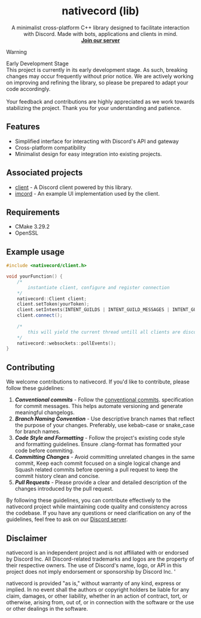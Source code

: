 <h1 align="center">
	<!--- (url)<img src="resources/icon.png" alt="icon" width="128" height="128"><br/> --->
    <b>nativecord (lib)</b>
</h1>
<p align="center">
	A minimalist cross-platform C++ library designed to facilitate interaction with Discord.
	Made with bots, applications and clients in mind.
	<br/>
	<a href="https://discord.gg/uEvGbYZT9xt"><b>Join our server</b></a>
</p>

> [!WARNING]  
> Early Development Stage \
> This project is currently in its early development stage. As such, breaking changes may occur frequently without prior notice. We are actively working on improving and refining the library, so please be prepared to adapt your code accordingly. \
> \
> Your feedback and contributions are highly appreciated as we work towards stabilizing the project. Thank you for your understanding and patience.

## Features
- Simplified interface for interacting with Discord's API and gateway
- Cross-platform compatibility
- Minimalist design for easy integration into existing projects.

## Associated projects
* [client](https://github.com/nativecord/client "client") - A Discord client powered by this library.
* [imcord](https://github.com/nativecord/client "imcord") - An example UI implementation used by the client.

## Requirements
* CMake 3.29.2
* OpenSSL

## Example usage
```C++
#include <nativecord/client.h>

void yourFunction() {
	/*
		instantiate client, configure and register connection
	*/
	nativecord::Client client;
	client.setToken(yourToken);
	client.setIntents(INTENT_GUILDS | INTENT_GUILD_MESSAGES | INTENT_GUILD_MEMBERS);
	client.connect();
	
	/*
		this will yield the current thread untill all clients are disconnected
	*/
	nativecord::websockets::pollEvents();
}
```

## Contributing
We welcome contributions to nativecord. If you'd like to contribute, please follow these guidelines:
1. ***Conventional commits*** - Follow the [conventional commits](https://www.conventionalcommits.org/en/v1.0.0/).  specification for commit messages. This helps automate versioning and generate meaningful changelogs.
2. ***Branch Naming Convention*** - Use descriptive branch names that reflect the purpose of your changes. Preferably, use kebab-case or snake_case for branch names.
3. ***Code Style and Formatting*** - Follow the project's existing code style and formatting guidelines. Ensure .clang-format has formatted your code before commiting.
4. ***Committing Changes*** - Avoid committing unrelated changes in the same commit, Keep each commit focused on a single logical change and Squash related commits before opening a pull request to keep the commit history clean and concise.
5. ***Pull Requests*** - Please provide a clear and detailed description of the changes introduced by the pull request.

By following these guidelines, you can contribute effectively to the nativecord project while maintaining code quality and consistency across the codebase. If you have any questions or need clarification on any of the guidelines, feel free to ask on our [Discord server](https://discord.gg/uEvGbYZT9x).


## Disclaimer
nativecord is an independent project and is not affiliated with or endorsed by Discord Inc. All Discord-related trademarks and logos are the property of their respective owners. The use of Discord's name, logo, or API in this project does not imply endorsement or sponsorship by Discord Inc. '

nativecord is provided "as is," without warranty of any kind, express or implied. In no event shall the authors or copyright holders be liable for any claim, damages, or other liability, whether in an action of contract, tort, or otherwise, arising from, out of, or in connection with the software or the use or other dealings in the software.

